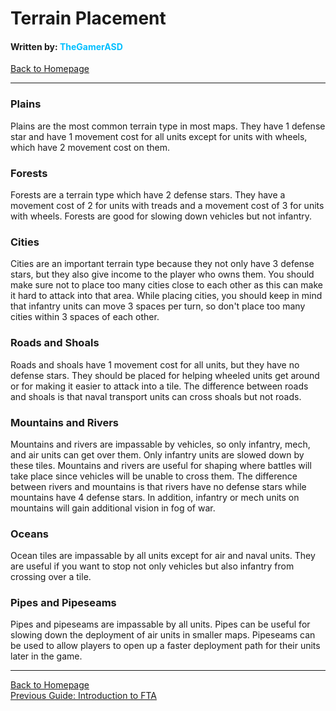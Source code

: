 # Terrain Placement
#### Written by: <span style="color:deepskyblue">TheGamerASD</span>
[Back to Homepage](https://thegamerasd.github.io/AWBW-Mapmaking-Guide)

___

### Plains
Plains are the most common terrain type in most maps. They have 1 defense star and have 1 movement cost for all units except for units with wheels, which have 2 movement cost on them.

### Forests
Forests are a terrain type which have 2 defense stars. They have a movement cost of 2 for units with treads and a movement cost of 3 for units with wheels. Forests are good for slowing down vehicles but not infantry.

### Cities
Cities are an important terrain type because they not only have 3 defense stars, but they also give income to the player who owns them. You should make sure not to place too many cities close to each other as this can make it hard to attack into that area. While placing cities, you should keep in mind that infantry units can move 3 spaces per turn, so don't place too many cities within 3 spaces of each other.

### Roads and Shoals
Roads and shoals have 1 movement cost for all units, but they have no defense stars. They should be placed for helping wheeled units get around or for making it easier to attack into a tile. The difference between roads and shoals is that naval transport units can cross shoals but not roads.

### Mountains and Rivers
Mountains and rivers are impassable by vehicles, so only infantry, mech, and air units can get over them. Only infantry units are slowed down by these tiles. Mountains and rivers are useful for shaping where battles will take place since vehicles will be unable to cross them. The difference between rivers and mountains is that rivers have no defense stars while mountains have 4 defense stars. In addition, infantry or mech units on mountains will gain additional vision in fog of war.

### Oceans
Ocean tiles are impassable by all units except for air and naval units. They are useful if you want to stop not only vehicles but also infantry from crossing over a tile.

### Pipes and Pipeseams
Pipes and pipeseams are impassable by all units. Pipes can be useful for slowing down the deployment of air units in smaller maps. Pipeseams can be used to allow players to open up a faster deployment path for their units later in the game.

___

[Back to Homepage](https://thegamerasd.github.io/AWBW-Mapmaking-Guide)<br>
[Previous Guide: Introduction to FTA](introduction_to_fta.md)<br>